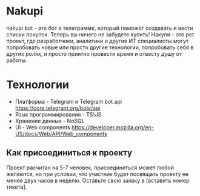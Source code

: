 # Nakupi
nakupi bot - это бот в телеграмме, который поможет создавать и вести списки покупок. Теперь вы ничего не забудете купить!
Накупи - это pet проект, где разработчики, аналитики и другие ИТ специалисты могут попробовать новые или просто другие технологии, попробовать себя в других ролях, и просто приятно провести время и отвесту душу от работы.

# Технологии
* Платформа - Telegram и Telegram bot api https://core.telegram.org/bots/api
* Язык программирования - TS\JS
* Хранение данных - NoSQL
* UI - Web components https://developer.mozilla.org/en-US/docs/Web/API/Web_components

## Как присоединиться к проекту
Проект расчитан на 5-7 человек, присоединиться может любой желаются, но при условии, что участник будет посвящать проекту не менее двух часов в неделю. Оставьте свою заявку в [вставить номер тикета].
